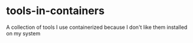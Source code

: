# tools-in-containers
A collection of tools I use containerized because I don't like them installed on my system
